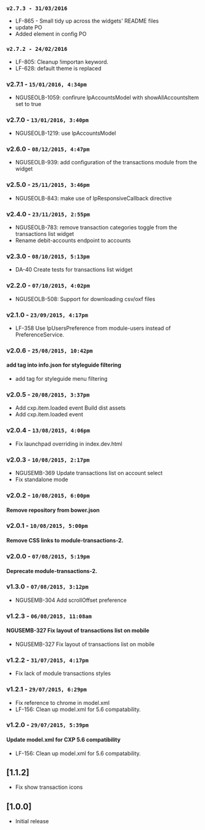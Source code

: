 ### `v2.7.3 - 31/03/2016`
* LF-865 - Small tidy up across the widgets' README files
* update PO
* Added element in config PO

### `v2.7.2 - 24/02/2016`
* LF-805: Cleanup !importan keyword.
* LF-628: default theme is replaced

### v2.7.1 - `15/01/2016, 4:34pm`
* NGUSEOLB-1059: confirure lpAccountsModel with showAllAccountsItem set to true

### v2.7.0 - `13/01/2016, 3:40pm`
* NGUSEOLB-1219: use lpAccountsModel

### v2.6.0 - `08/12/2015, 4:47pm`
* NGUSEOLB-939: add configuration of the transactions module from the widget  

### v2.5.0 - `25/11/2015, 3:46pm`
* NGUSEOLB-843: make use of lpResponsiveCallback directive  

### v2.4.0 - `23/11/2015, 2:55pm`
* NGUSEOLB-783: remove transaction categories toggle from the transactions list widget  
* Rename debit-accounts endpoint to accounts  

### v2.3.0 - `08/10/2015, 5:13pm`
* DA-40 Create tests for transactions list widget  

### v2.2.0 - `07/10/2015, 4:02pm`
* NGUSEOLB-508: Support for downloading csv/oxf files

### v2.1.0 - `23/09/2015, 4:17pm`
* LF-358 Use lpUsersPreference from module-users instead of PreferenceService.

### v2.0.6 - `25/08/2015, 10:42pm`
#### add tag into info.json for styleguide filtering
* add tag for styleguide menu filtering


### v2.0.5 - `20/08/2015, 3:37pm`
* Add cxp.item.loaded event Build dist assets
* Add cxp.item.loaded event


### v2.0.4 - `13/08/2015, 4:06pm`
* Fix launchpad overriding in index.dev.html


### v2.0.3 - `10/08/2015, 2:17pm`
* NGUSEMB-369 Update transactions list on account select
* Fix standalone mode


### v2.0.2 - `10/08/2015, 6:00pm`
#### Remove repository from bower.json


### v2.0.1 - `10/08/2015, 5:00pm`
#### Remove CSS links to module-transactions-2.


### v2.0.0 - `07/08/2015, 5:19pm`
#### Deprecate module-transactions-2.


### v1.3.0 - `07/08/2015, 3:12pm`
* NGUSEMB-304 Add scrollOffset preference


### v1.2.3 - `06/08/2015, 11:08am`
#### NGUSEMB-327 Fix layout of transactions list on mobile
* NGUSEMB-327 Fix layout of transactions list on mobile


### v1.2.2 - `31/07/2015, 4:17pm`
* Fix lack of module transactions styles


### v1.2.1 - `29/07/2015, 6:29pm`
* Fix reference to chrome in model.xml
* LF-156: Clean up model.xml for 5.6 compatability.


### v1.2.0 - `29/07/2015, 5:39pm`
#### Update model.xml for CXP 5.6 compatibility
* LF-156: Clean up model.xml for 5.6 compatability.


## [1.1.2]

 - Fix show transaction icons

## [1.0.0]

 - Initial release
